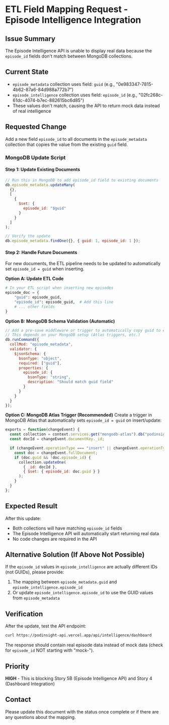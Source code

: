 # ETL Field Mapping Request - Episode Intelligence Integration

## Issue Summary
The Episode Intelligence API is unable to display real data because the `episode_id` fields don't match between MongoDB collections.

## Current State
- `episode_metadata` collection uses field: `guid` (e.g., "0e983347-7815-4b62-87a6-84d988a772b7")
- `episode_intelligence` collection uses field: `episode_id` (e.g., "02fc268c-61dc-4074-b7ec-882615bc6d85")
- These values don't match, causing the API to return mock data instead of real intelligence

## Requested Change
Add a new field `episode_id` to all documents in the `episode_metadata` collection that copies the value from the existing `guid` field.

### MongoDB Update Script

#### Step 1: Update Existing Documents
```javascript
// Run this in MongoDB to add episode_id field to existing documents
db.episode_metadata.updateMany(
  {},
  [
    {
      $set: {
        episode_id: "$guid"
      }
    }
  ]
);

// Verify the update
db.episode_metadata.findOne({}, { guid: 1, episode_id: 1 });
```

#### Step 2: Handle Future Documents
For new documents, the ETL pipeline needs to be updated to automatically set `episode_id = guid` when inserting.

**Option A: Update ETL Code**
```python
# In your ETL script when inserting new episodes
episode_doc = {
    "guid": episode_guid,
    "episode_id": episode_guid,  # Add this line
    # ... other fields
}
```

**Option B: MongoDB Schema Validation (Automatic)**
```javascript
// Add a pre-save middleware or trigger to automatically copy guid to episode_id
// This depends on your MongoDB setup (Atlas triggers, etc.)
db.runCommand({
  collMod: "episode_metadata",
  validator: {
    $jsonSchema: {
      bsonType: "object",
      required: ["guid"],
      properties: {
        episode_id: {
          bsonType: "string",
          description: "Should match guid field"
        }
      }
    }
  }
});
```

**Option C: MongoDB Atlas Trigger (Recommended)**
Create a trigger in MongoDB Atlas that automatically sets `episode_id = guid` on insert/update:
```javascript
exports = function(changeEvent) {
  const collection = context.services.get("mongodb-atlas").db("podinsight").collection("episode_metadata");
  const docId = changeEvent.documentKey._id;

  if (changeEvent.operationType === "insert" || changeEvent.operationType === "update") {
    const doc = changeEvent.fullDocument;
    if (doc.guid && !doc.episode_id) {
      collection.updateOne(
        { _id: docId },
        { $set: { episode_id: doc.guid } }
      );
    }
  }
};
```

## Expected Result
After this update:
- Both collections will have matching `episode_id` fields
- The Episode Intelligence API will automatically start returning real data
- No code changes are required in the API

## Alternative Solution (If Above Not Possible)
If the `episode_id` values in `episode_intelligence` are actually different IDs (not GUIDs), please provide:
1. The mapping between `episode_metadata.guid` and `episode_intelligence.episode_id`
2. Or update `episode_intelligence.episode_id` to use the GUID values from `episode_metadata`

## Verification
After the update, test the API endpoint:
```bash
curl https://podinsight-api.vercel.app/api/intelligence/dashboard
```

The response should contain real episode data instead of mock data (check for `episode_id` NOT starting with "mock-").

## Priority
**HIGH** - This is blocking Story 5B (Episode Intelligence API) and Story 4 (Dashboard Integration)

## Contact
Please update this document with the status once complete or if there are any questions about the mapping.
